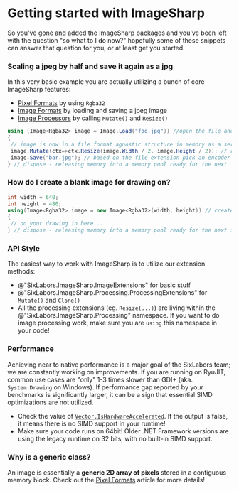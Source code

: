 # Getting started with ImageSharp
So you've gone and added the ImageSharp packages and you've been left with the question "so what to I do now?" hopefully some of these snippets can answer that question for you, or at least get you started.

### Scaling a jpeg by half and save it again as a jpg
In this very basic example you are actually utilizing a bunch of core ImageSharp features:
- [Pixel Formats](PixelFormats.md) by using `Rgba32`
- [Image Formats](ImageFormats.md) by loading and saving a jpeg image
- [Image Processors](Processing.md) by calling `Mutate()` and `Resize()`

```c#
using (Image<Rgba32> image = Image.Load("foo.jpg")) //open the file and detect the file type and decode it
{
 // image is now in a file format agnostic structure in memory as a series of Rgba32 pixels
 image.Mutate(ctx=>ctx.Resize(image.Width / 2, image.Height / 2)); // resize the image in place and return it for chaining
 image.Save("bar.jpg"); // based on the file extension pick an encoder then encode and write the data to disk
} // dispose - releasing memory into a memory pool ready for the next image you wish to process
```

### How do I create a blank image for drawing on?
```c#
int width = 640;
int height = 480;
using(Image<Rgba32> image = new Image<Rgba32>(width, height)) // creates a new image with all the pixels set as transparent 
{
 // do your drawing in here...
} // dispose - releasing memory into a memory pool ready for the next image you wish to process
```

### API Style
The easiest way to work with ImageSharp is to utilize our extension methods:
- @"SixLabors.ImageSharp.ImageExtensions" for basic stuff
- @"SixLabors.ImageSharp.Processing.ProcessingExtensions" for `Mutate()` and `Clone()` 
- All the processing extensions (eg. `Resize(...)`) are living within the @"SixLabors.ImageSharp.Processing" namespace. 
If you want to do image processing work, make sure you are `using` this namespace in your code!

### Performance
Achieving near to native performance is a major goal of the SixLabors team; we are constantly working on improvements. If you are running on RyuJIT, common use cases are "only" 1-3 times slower than GDI+ (aka. `System.Drawing` on Windows). If performance gap reported by your benchmarks is significantly larger, it can be a sign that essential SIMD optimizations are not utilized.

- Check the value of [`Vector.IsHardwareAccelerated`](https://docs.microsoft.com/en-us/dotnet/api/system.numerics.vector.ishardwareaccelerated?view=netcore-2.1&viewFallbackFrom=netstandard-2.0#System_Numerics_Vector_IsHardwareAccelerated). If the output is false, it means there is no SIMD support in your runtime!
- Make sure your code runs on 64bit! Older .NET Framework versions are using the legacy runtime on 32 bits, with no built-in SIMD support.

### Why is [](xref:SixLabors.ImageSharp.Image`1?displayProperty=name) a generic class?
An image is essentially a **generic 2D array of pixels** stored in a contiguous memory block. Check out the [Pixel Formats](PixelFormats.md) article for more details!
